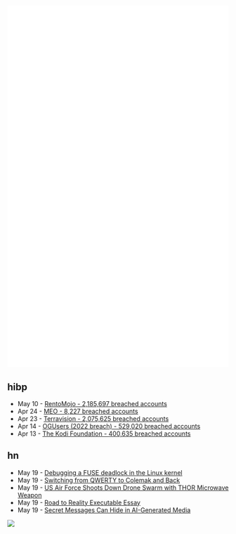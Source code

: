 ![Metrics](https://raw.githubusercontent.com/phixion/phixion/master/metrics.svg)

## hibp

<!--
for https://github.com/phixion/phixion/blob/main/.github/workflows/feeds.yml
-->
<!--START_SECTION:haveibeenpwnd-->
- May 10 - [RentoMojo - 2,185,697 breached accounts](https://haveibeenpwned.com/PwnedWebsites#RentoMojo)
- Apr 24 - [MEO - 8,227 breached accounts](https://haveibeenpwned.com/PwnedWebsites#MEO)
- Apr 23 - [Terravision - 2,075,625 breached accounts](https://haveibeenpwned.com/PwnedWebsites#Terravision)
- Apr 14 - [OGUsers (2022 breach) - 529,020 breached accounts](https://haveibeenpwned.com/PwnedWebsites#OGUsers2022)
- Apr 13 - [The Kodi Foundation - 400,635 breached accounts](https://haveibeenpwned.com/PwnedWebsites#KodiFoundation)
<!--END_SECTION:haveibeenpwnd-->

## hn

<!--
for https://github.com/phixion/phixion/blob/main/.github/workflows/feeds.yml
-->
<!--START_SECTION:hn-->
- May 19 - [Debugging a FUSE deadlock in the Linux kernel](https://netflixtechblog.com/debugging-a-fuse-deadlock-in-the-linux-kernel-c75cd7989b6d?gi=f4c590ed3fe6)
- May 19 - [Switching from QWERTY to Colemak and Back](https://oppositeinvictus.com/switching-from-qwerty-to-colemak-and-back)
- May 19 - [US Air Force Shoots Down Drone Swarm with THOR Microwave Weapon](https://www.thedefensepost.com/2023/05/18/us-drone-swarm-thor/)
- May 19 - [Road to Reality Executable Essay](https://reality.mentat.org/essays/reality/introduction)
- May 19 - [Secret Messages Can Hide in AI-Generated Media](https://www.quantamagazine.org/secret-messages-can-hide-in-ai-generated-media-20230518/)
<!--END_SECTION:hn-->

<!--
for https://yhype.me
-->
![](https://hit.yhype.me/github/profile?user_id=13013670)
